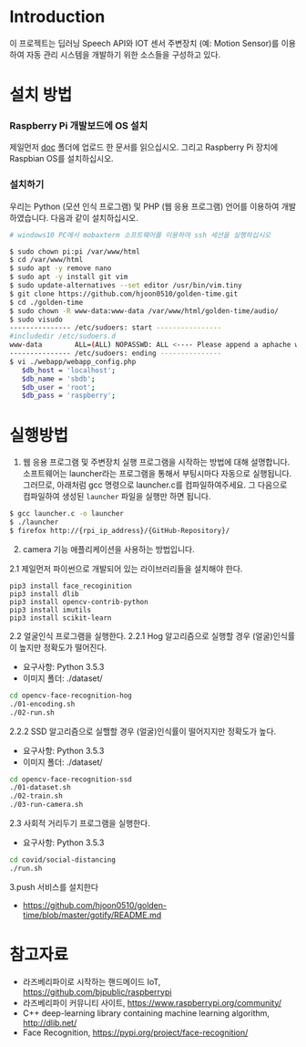 # Introduction

이 프로젝트는 딥러닝 Speech API와 IOT 센서 주변장치 (예: Motion Sensor)를 이용하여 자동 관리 시스템을 개발하기 위한 소스들을 구성하고 있다. 


# 설치 방법

### Raspberry Pi 개발보드에 OS 설치
제일먼저 [doc](doc/) 폴더에 업로드 한 문서를 읽으십시오. 그리고 Raspberry Pi 장치에 Raspbian OS를 설치하십시오.


### 설치하기
우리는 Python (모션 인식 프로그램) 및 PHP (웹 응용 프로그램) 언어를 이용하여 개발하였습니다.
다음과 같이 설치하십시오.

```bash
# windows10 PC에서 mobaxterm 소프트웨어를 이용하여 ssh 세션을 실행하십시오

$ sudo chown pi:pi /var/www/html
$ cd /var/www/html
$ sudo apt -y remove nano
$ sudo apt -y install git vim
$ sudo update-alternatives --set editor /usr/bin/vim.tiny
$ git clone https://github.com/hjoon0510/golden-time.git
$ cd ./golden-time
$ sudo chown -R www-data:www-data /var/www/html/golden-time/audio/
$ sudo visudo
--------------- /etc/sudoers: start ----------------
#includedir /etc/sudoers.d
www-data        ALL=(ALL) NOPASSWD: ALL <---- Please append a aphache webserver id here.!!!!
--------------- /etc/sudoers: ending ---------------
$ vi ./webapp/webapp_config.php  
   $db_host = 'localhost';
   $db_name = 'sbdb';
   $db_user = 'root';
   $db_pass = 'raspberry';
```

# 실행방법
1. 웹 응용 프로그램 및 주변장치 실행 프로그램을 시작하는 방법에 대해 설명합니다.  소프트웨어는 launcher라는 프로그램을 통해서 부팅시마다 자동으로 실행됩니다. 그러므로, 아래처럼 gcc 명령으로 launcher.c를 컴파일하여주세요. 그 다음으로  컴파일하여 생성된 `launcher` 파일을 실행만 하면 됩니다.
```bash
$ gcc launcher.c -o launcher 
$ ./launcher
$ firefox http://{rpi_ip_address}/{GitHub-Repository}/
```
2. camera 기능 애플리케이션을 사용하는 방법입니다. 

2.1 제일먼저 파이썬으로 개발되어 있는 라이브러리들을 설치해야 한다. 
```
pip3 install face_recoginition
pip3 install dlib
pip3 install opencv-contrib-python
pip3 install imutils
pip3 install scikit-learn
```

2.2 얼굴인식 프로그램을 실행한다.
2.2.1 Hog 알고리즘으로 실행할 경우 (얼굴)인식률이 높지만 정확도가 떨어진다.
* 요구사항: Python 3.5.3
* 이미지 폴더: ./dataset/
```bash
cd opencv-face-recognition-hog
./01-encoding.sh
./02-run.sh
```

2.2.2 SSD 알고리즘으로 실핼할 경우 (얼굴)인식률이 떨어지지만 정확도가 높다.
* 요구사항: Python 3.5.3
* 이미지 폴더: ./dataset/
```bash
cd opencv-face-recognition-ssd
./01-dataset.sh
./02-train.sh
./03-run-camera.sh
```

2.3 사회적 거리두기 프로그램을 실행한다. 
* 요구사항: Python 3.5.3
```bash
cd covid/social-distancing
./run.sh

```

3.push 서비스를 설치한다 
* https://github.com/hjoon0510/golden-time/blob/master/gotify/README.md

# 참고자료
* 라즈베리파이로 시작하는 핸드메이드 IoT, https://github.com/bjpublic/raspberrypi
* 라즈베리파이 커뮤니티 사이트, https://www.raspberrypi.org/community/
* C++ deep-learning library containing machine learning algorithm, http://dlib.net/
* Face Recognition, https://pypi.org/project/face-recognition/

